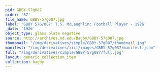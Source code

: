 ```yaml
---
pid: GBBY-57g087
order: '87'
file_name: GBBY-57g087.jpg
label: 'GBBY 57G/087: T.S. McLaughlin: Football Player - 1926'
_date: '1926'
object_type: glass plate negative
source: http://archives.nd.edu/Bagby/GBBY-57g087.jpg
thumbnail: "/img/derivatives/simple/GBBY-57g087/thumbnail.jpg"
manifest: "/img/derivatives/iiif/images/GBBY-57g087/manifest.json"
full: "/img/derivatives/simple/GBBY-57g087/full.jpg"
layout: generic_collection_item
collection: bagby
---
```

